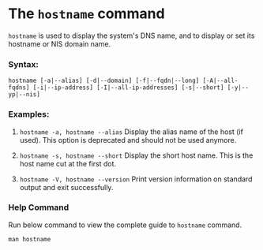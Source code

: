 # The `hostname` command

`hostname`  is used to display the system's DNS name, and to display or set its hostname or NIS domain name.
### Syntax:

```
hostname [-a|--alias] [-d|--domain] [-f|--fqdn|--long] [-A|--all-fqdns] [-i|--ip-address] [-I|--all-ip-addresses] [-s|--short] [-y|--yp|--nis]
```

### Examples:

1. ``` hostname -a, hostname --alias ```
    Display the alias name of the host (if used). This option is deprecated and should not be used anymore.

2. ```hostname -s, hostname --short```
    Display the short host name. This is the host name cut at the first dot.

3.  ```hostname -V, hostname --version```
    Print version information on standard output and exit successfully.


### Help Command
Run below command to view the complete guide to `hostname` command.
```
man hostname
```